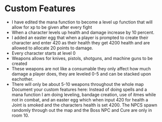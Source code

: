 # Custom Features
- I have edited the mana function to become a level up function that will allow for xp to be given after every fight
- When a character levels up health and damage increase by 10 percent.
- I added an easter egg that when a player is prompted to create their character and enter 420 as their health they get 4200 health and are allowed to allocate 20 points to damage.
- Every character starts at level 0
- Weapons allows for knives, pistols, shotguns, and machine guns to be created
- These weapons are not like a consumable they only affect how much damage a player does, they are leveled 0-5 and can be stacked upon eachother.
- There will only be about 5-10 weapons throughout the whole map
Document your custom features here:
Instead of doing spells and a mana function I am doing leveling, bandage creation, use of itmes while not in combat, and an easter egg which when input 420 for health a Joint is smoked and the characters health is set 4200. The NPCS spawn randomly through out the map and the Boss NPC and Cure are only in room 10.
